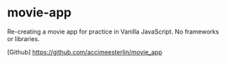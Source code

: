# movie-app

Re-creating a movie app for practice in Vanilla JavaScript. No frameworks or libraries.

[Github] https://github.com/accimeesterlin/movie_app
